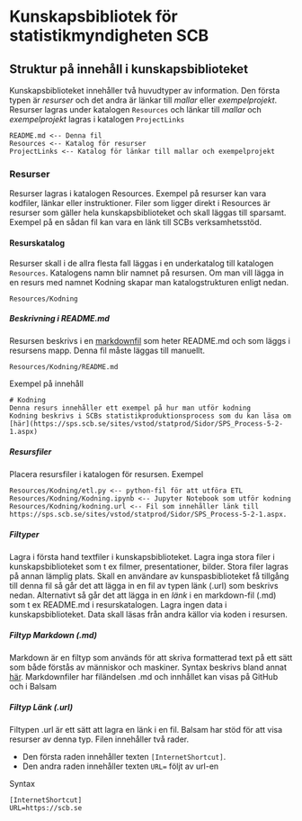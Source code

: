 # Kunskapsbibliotek för statistikmyndigheten SCB

## Struktur på innehåll i kunskapsbiblioteket
Kunskapsbiblioteket innehåller två huvudtyper av information. Den första typen är *resurser* och det andra är länkar till *mallar* eller *exempelprojekt*.
Resurser lagras under katalogen ```Resources``` och länkar till *mallar* och *exempelprojekt* lagras i katalogen ```ProjectLinks``` 

    README.md <-- Denna fil
    Resources <-- Katalog för resurser
    ProjectLinks <-- Katalog för länkar till mallar och exempelprojekt

### Resurser
Resurser lagras i katalogen Resources. Exempel på resurser kan vara kodfiler, länkar eller instruktioner. Filer som ligger direkt i Resources är resurser som gäller hela kunskapsbiblioteket och skall läggas till sparsamt. Exempel på en sådan fil kan vara en länk till SCBs verksamhetsstöd.

#### Resurskatalog
Resurser skall i de allra flesta fall läggas i en underkatalog till katalogen ```Resources```. Katalogens namn blir namnet på resursen.
Om man vill lägga in en resurs med namnet Kodning skapar man katalogstrukturen enligt nedan. 

    Resources/Kodning

##### Beskrivning i README.md
Resursen beskrivs i en [markdownfil](https://www.markdownguide.org/basic-syntax/) som heter README.md och som läggs i resursens mapp. Denna fil måste läggas till manuellt.

    Resources/Kodning/README.md

Exempel på innehåll

    # Kodning
    Denna resurs innehåller ett exempel på hur man utför kodning
    Kodning beskrivs i SCBs statistikproduktionsprocess som du kan läsa om [här](https://sps.scb.se/sites/vstod/statprod/Sidor/SPS_Process-5-2-1.aspx)

##### Resursfiler
Placera resursfiler i katalogen för resursen.
Exempel

    Resources/Kodning/etl.py <-- python-fil för att utföra ETL
    Resources/Kodning/Kodning.ipynb <-- Jupyter Notebook som utför kodning
    Resources/Kodning/kodning.url <-- Fil som innehåller länk till https://sps.scb.se/sites/vstod/statprod/Sidor/SPS_Process-5-2-1.aspx.

##### Filtyper
Lagra i första hand textfiler i kunskapsbiblioteket.
Lagra inga stora filer i kunskapsbiblioteket som t ex filmer, presentationer, bilder. Stora filer lagras på annan lämplig plats. Skall en användare av kunspasbiblioteket få tillgång till denna fil så går det att lägga in en fil av typen länk (.url) som beskrivs nedan. Alternativt så går det att lägga in en *länk* i en markdown-fil (.md) som t ex README.md i resurskatalogen. 
Lagra ingen data i kunskapsbiblioteket. Data skall läsas från andra källor via koden i resursen.

##### Filtyp Markdown (.md)
Markdown är en filtyp som används för att skriva formatterad text på ett sätt som både förstås av människor och maskiner. Syntax beskrivs bland annat [här](https://www.markdownguide.org/basic-syntax/). Markdownfiler har filändelsen .md och innhållet kan visas på GitHub och i Balsam

##### Filtyp Länk (.url)
Filtypen .url är ett sätt att lagra en länk i en fil. Balsam har stöd för att visa resurser av denna typ. 
Filen innehåller två rader. 
- Den första raden innehåller texten ```[InternetShortcut]```.
- Den andra raden innehåller texten ```URL=``` följt av url-en

Syntax 

    [InternetShortcut]
    URL=https://scb.se


